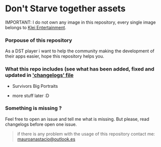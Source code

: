 # Don't Starve together assets

IMPORTANT: I do not own any image in this repository, every single image belongs to [Klei Entertainment](https://www.klei.com/).

### Porpouse of this repository

As a DST player i want to help the community making the development of their apps easier, hope this repository helps you.

### What this repo includes (see what has been added, fixed and updated in ['changelogs' file](CHANGELOGS.md)

- Survivors Big Portraits

- more stuff later :D

### Something is missing ?

Feel free to open an issue and tell me what is missing. But please, read changelogs before open one issue.

> if there is any problem with the usage of this repository contact me: mauroanastacio@outlook.es
